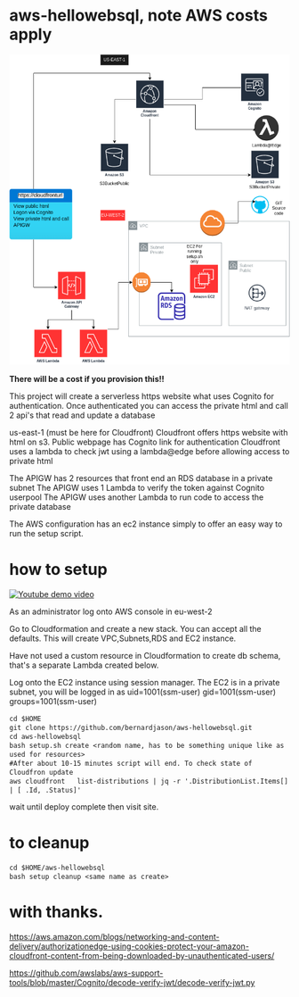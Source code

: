 # aws-hellowebsql, note AWS costs apply

![Alt text](docs/overview.drawio.png?raw=true)

**There will be a cost if you provision this!!**

This project will create a serverless https website what uses Cognito for authentication.
Once authenticated you can access the private html and call 2 api's that read and update a database

us-east-1 (must be here for Cloudfront)
Cloudfront offers https website with html on s3. 
Public webpage has Cognito link for authentication 
Cloudfront uses a lambda to check jwt using a lambda@edge before allowing access to private html

The APIGW has 2 resources that front end an RDS database in a private subnet
The APIGW uses 1 Lambda to verify the token against Cognito userpool
The APIGW uses another Lambda to run code to access the private database

The AWS configuration has an ec2 instance simply to offer an easy way to run the setup script.

# how to setup

[![Youtube demo video](http://img.youtube.com/vi/dNQDL11115A/0.jpg)](http://www.youtube.com/watch?v=dNQDL11115A "Youtube Video Demo")

As an administrator log onto AWS console in eu-west-2

Go to Cloudformation and create a new stack. You can accept all the defaults. This will create
VPC,Subnets,RDS and EC2 instance. 

Have not used a custom resource in Cloudformation to create db schema, that's a separate Lambda created below.

Log onto the EC2 instance using session manager. The EC2 is in a private subnet, you will be logged
in as
uid=1001(ssm-user) gid=1001(ssm-user) groups=1001(ssm-user)
```commandline
cd $HOME
git clone https://github.com/bernardjason/aws-hellowebsql.git
cd aws-hellowebsql
bash setup.sh create <random name, has to be something unique like as used for resources> 
#After about 10-15 minutes script will end. To check state of Cloudfron update
aws cloudfront   list-distributions | jq -r '.DistributionList.Items[] | [ .Id, .Status]'
```
wait until deploy complete then visit site.

# to cleanup
```commandline
cd $HOME/aws-hellowebsql
bash setup cleanup <same name as create>
```

# with thanks.
https://aws.amazon.com/blogs/networking-and-content-delivery/authorizationedge-using-cookies-protect-your-amazon-cloudfront-content-from-being-downloaded-by-unauthenticated-users/

https://github.com/awslabs/aws-support-tools/blob/master/Cognito/decode-verify-jwt/decode-verify-jwt.py
